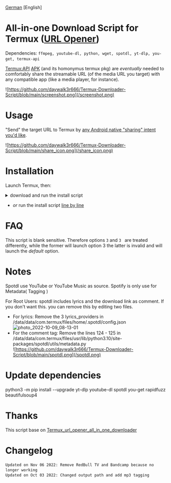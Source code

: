 [German](https://github.com/daywalk3r666/Termux-Downloader-Script/blob/main/README.md) [English]

# All-in-one Download Script for Termux ([URL Opener](https://wiki.termux.com/wiki/Intents_and_Hooks))

Dependencies: `ffmpeg, youtube-dl, python, wget, spotdl, yt-dlp, you-get, termux-api`

[Termux:API](https://wiki.termux.com/wiki/Termux:API) [APK](https://f-droid.org/packages/com.termux.api/) (and its homonymus termux pkg) are *eventually* needed to comfortably share the streamable URL (of the media URL you target) with any compatible app (like a media player, for instance). 

![https://github.com/daywalk3r666/Termux-Downloader-Script/blob/main/screenshot.png](/screenshot.png)

# Usage
"Send" the target URL to Termux by [any Android native "sharing" intent you'd like](https://developer.android.com/training/sharing/send).

![https://github.com/daywalk3r666/Termux-Downloader-Script/blob/main/share_icon.png](/share_icon.png)


# Installation
Launch Termux, then:

<details><summary>download and run the install script</summary>
<p>
  
```
curl -s "https://raw.githubusercontent.com/daywalk3r666/Termux-Downloader-Script/main/install.sh" > install.sh && bash install.sh
```
  
</p>
</details>

* _or_ run the install script [line by line](https://github.com/daywalk3r666/Termux-Downloader-Script/blob/main/install.sh)

# FAQ
This script is blank sensitive. Therefore options `3` and `3 ` are treated differently, while the former will launch option 3 the latter is invalid and will launch the _default_ option.

# Notes

Spotdl use YouTube or YouTube Music as source. Spotify is only use for Metadata( Tagging )

For Root Users: spotdl includes lyrics and the download link as comment. If you don't want this. you can remove this by editing two files.
* For lyrics: Remove the 3 lyrics_providers in /data/data/com.termux/files/home/.spotdl/config.json
![photo_2022-10-09_08-13-01](https://user-images.githubusercontent.com/15938117/194741161-641999ec-55c7-4ec3-b95b-1594838e77a6.jpg)
* For the comment tag: Remove the lines 124 - 125 in /data/data/com.termux/files/usr/lib/python3.10/site-packages/spotdl/utils/metadata.py
<br>![https://github.com/daywalk3r666/Termux-Downloader-Script/blob/main/spotdl.png](/spotdl.png)

# Update dependencies

python3 -m pip install --upgrade yt-dlp youtube-dl spotdl you-get rapidfuzz beautifulsoup4

# Thanks

This script base on [Termux_url_opener_all_in_one_downloader](https://github.com/bboymega/Termux_url_opener_all_in_one_downloader)

# Changelog
```
Updated on Nov 06 2022: Remove RedBull TV and Bandcamp because no longer working
Updated on Oct 03 2022: Changed output path and add mp3 tagging


```
